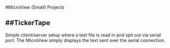 #MicroView (Small) Projects

##TickerTape
-----
Simple client/server setup where a text file is read in and spit out via serial port.  The MicroView simply displays the text sent over the serial connection.